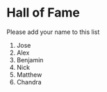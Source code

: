 # Hall of Fame
Please add your name to this list

1. Jose
2. Alex
3. Benjamin
4. Nick
5. Matthew
6. Chandra 
